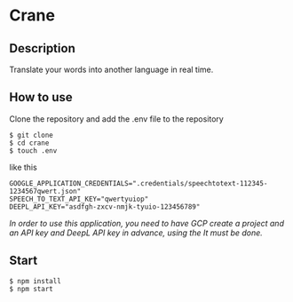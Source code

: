 # Crane
## Description
Translate your words into another language in real time.

## How to use
Clone the repository and add the .env file to the repository
```shell=
$ git clone
$ cd crane
$ touch .env
```

like this
```shell=
GOOGLE_APPLICATION_CREDENTIALS=".credentials/speechtotext-112345-1234567qwert.json"
SPEECH_TO_TEXT_API_KEY="qwertyuiop"
DEEPL_API_KEY="asdfgh-zxcv-nmjk-tyuio-123456789"
```

*In order to use this application, you need to have GCP create a project and an API key and DeepL API key in advance, using the It must be done.*

## Start
```shell=
$ npm install
$ npm start
```
